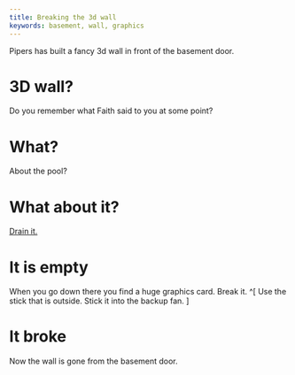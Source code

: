```yaml
---
title: Breaking the 3d wall
keywords: basement, wall, graphics
---
```


Pipers has built a fancy 3d wall in front of the basement door.

# 3D wall?
Do you remember what Faith said to you at some point?

# What?
About the pool?

# What about it?
[Drain it.](040-pool.md)

# It is empty
When you go down there you find a huge graphics card. Break it. ^[ Use the stick that is outside. Stick it into the backup fan. ]

# It broke
Now the wall is gone from the basement door.

